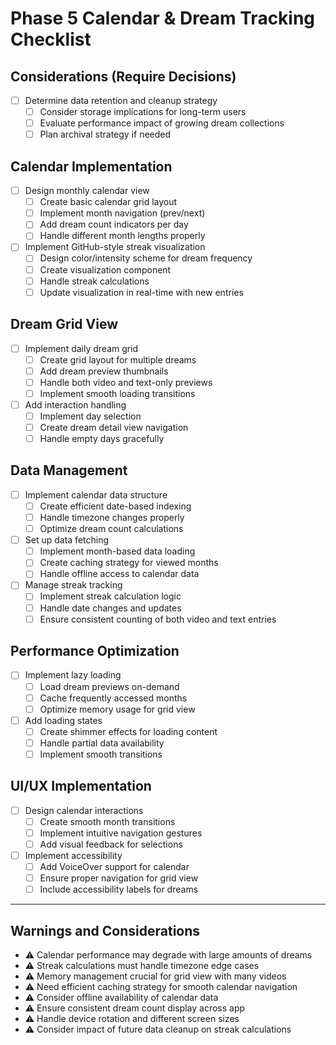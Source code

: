 # Phase 5 Calendar & Dream Tracking Checklist

## Considerations (Require Decisions)
- [ ] Determine data retention and cleanup strategy
  - [ ] Consider storage implications for long-term users
  - [ ] Evaluate performance impact of growing dream collections
  - [ ] Plan archival strategy if needed

## Calendar Implementation
- [ ] Design monthly calendar view
  - [ ] Create basic calendar grid layout
  - [ ] Implement month navigation (prev/next)
  - [ ] Add dream count indicators per day
  - [ ] Handle different month lengths properly
- [ ] Implement GitHub-style streak visualization
  - [ ] Design color/intensity scheme for dream frequency
  - [ ] Create visualization component
  - [ ] Handle streak calculations
  - [ ] Update visualization in real-time with new entries

## Dream Grid View
- [ ] Implement daily dream grid
  - [ ] Create grid layout for multiple dreams
  - [ ] Add dream preview thumbnails
  - [ ] Handle both video and text-only previews
  - [ ] Implement smooth loading transitions
- [ ] Add interaction handling
  - [ ] Implement day selection
  - [ ] Create dream detail view navigation
  - [ ] Handle empty days gracefully

## Data Management
- [ ] Implement calendar data structure
  - [ ] Create efficient date-based indexing
  - [ ] Handle timezone changes properly
  - [ ] Optimize dream count calculations
- [ ] Set up data fetching
  - [ ] Implement month-based data loading
  - [ ] Create caching strategy for viewed months
  - [ ] Handle offline access to calendar data
- [ ] Manage streak tracking
  - [ ] Implement streak calculation logic
  - [ ] Handle date changes and updates
  - [ ] Ensure consistent counting of both video and text entries

## Performance Optimization
- [ ] Implement lazy loading
  - [ ] Load dream previews on-demand
  - [ ] Cache frequently accessed months
  - [ ] Optimize memory usage for grid view
- [ ] Add loading states
  - [ ] Create shimmer effects for loading content
  - [ ] Handle partial data availability
  - [ ] Implement smooth transitions

## UI/UX Implementation
- [ ] Design calendar interactions
  - [ ] Create smooth month transitions
  - [ ] Implement intuitive navigation gestures
  - [ ] Add visual feedback for selections
- [ ] Implement accessibility
  - [ ] Add VoiceOver support for calendar
  - [ ] Ensure proper navigation for grid view
  - [ ] Include accessibility labels for dreams

---

## Warnings and Considerations
- ⚠️ Calendar performance may degrade with large amounts of dreams
- ⚠️ Streak calculations must handle timezone edge cases
- ⚠️ Memory management crucial for grid view with many videos
- ⚠️ Need efficient caching strategy for smooth calendar navigation
- ⚠️ Consider offline availability of calendar data
- ⚠️ Ensure consistent dream count display across app
- ⚠️ Handle device rotation and different screen sizes
- ⚠️ Consider impact of future data cleanup on streak calculations 